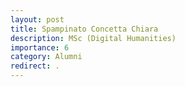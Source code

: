 ```yaml
---
layout: post
title: Spampinato Concetta Chiara
description: MSc (Digital Humanities)
importance: 6
category: Alumni
redirect: .
---
```

